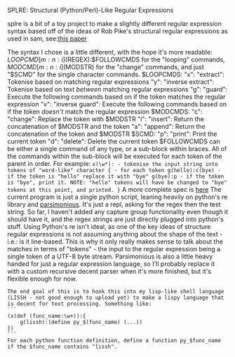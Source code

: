SPLRE: Structural (Python/Perl)-Like Regular Expressions

splre is a bit of a toy project to make a slightly different regular expression syntax based off of the ideas of Rob Pike's structural regular expressions as used in sam, see:[this paper](http://doc.cat-v.org/bell_labs/structural_regexps/se.pdf)

The syntax I chose is a little different, with the hope it's more readable:
    $LOOPCMD[m:n:i]($REGEX):$FOLLOWCMDS for the "looping" commands,
    $MODCMD[m:n:i]($MODSTR) for the "change" commands,
    and just "$SCMD" for the single character commands.
    $LOOPCMDS:
        "x": "extract": Tokenise based on matching regular expressions
        "y": "inverse extract": Tokenise based on text *between* matching regular expressions
        "g": "guard": Execute the following commands based on if the token matches the regular expression
        "v": "inverse guard": Execute the following commands based on if the token *doesn't* match the regular expression
    $MODCMDS:
        "c": "change": Replace the token with $MODSTR
        "i": "insert": Return the concatenation of $MODSTR and the token
        "a": "append": Return the concatenation of the token and $MODSTR
    $SCMD:
        "p": "print": Print the current token
        "d": "delete": Delete the current token
    $FOLLOWCMDS can be either a single command of any type, or a sub-block within braces. All of the commands within the sub-block will be executed for each token of the parent in order. For example:
    ```
        x(\w*): - tokenise the input string into tokens of "word-like" character
        { - for each token
            g(hello):c(bye) - if the token is "hello" replace it with "bye"
            g(bye):p - if the token is "bye", print it. NOTE: "hello" tokens will have be changed to "bye" tokens at this point, and printed.
        }
    ```
    A more complete spec is [here](regexspec.md)
    The current program is just a single python script, leaning heavily on python's re library and [parsimonious](https://github.com/erikrose/parsimonious). It's just a repl, asking for the regex then the test string. So far, I haven't added any capture group functionality even though it should have it, and the regex strings are just directly plugged into python's stuff. 
    Using Python's re isn't ideal, as one of the key ideas of structure regular expressions is not assuming anything about the shape of the text - i.e.: is it line-based. This is why it only really makes sense to talk about the matches in terms of "tokens" - the input to the regular expression being a single token of a UTF-8 byte stream.
    Parsimonious is also a little heavy handed for just a regular expression language, so I'll probably replace it with a custom recursive decent parser when it's more finished, but it's flexible enough for now.

    The end goal of this is to hook this into my lisp-like shell language (LISSH - not good enough to upload yet) to make a lispy language that is decent for text processing. Something like:
    ```
    (x(def (func_name:\w+)):{
        g(lissh):(define py_$(func_name) (...))
    })
    ```
    For each python function definition, define a function py_$func_name if the $func_name contains "lissh".